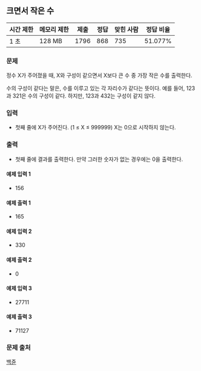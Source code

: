 ## 크면서 작은 수
 
|시간 제한|	메모리 제한|	제출|	정답|	맞힌 사람|	정답 비율|
|---|---|---|---|---|---|
|1 초|	128 MB|	1796|	868|	735|	51.077%|

### 문제
정수 X가 주어졌을 때, X와 구성이 같으면서 X보다 큰 수 중 가장 작은 수를 출력한다.

수의 구성이 같다는 말은, 수를 이루고 있는 각 자리수가 같다는 뜻이다. 예를 들어, 123과 321은 수의 구성이 같다. 하지만, 123과 432는 구성이 같지 않다.

### 입력
- 첫째 줄에 X가 주어진다. (1 ≤ X ≤ 999999) X는 0으로 시작하지 않는다.

### 출력
- 첫째 줄에 결과를 출력한다. 만약 그러한 숫자가 없는 경우에는 0을 출력한다.

#### 예제 입력 1 
- 156
#### 예제 출력 1 
- 165
#### 예제 입력 2 
- 330
#### 예제 출력 2 
- 0
#### 예제 입력 3 
- 27711
#### 예제 출력 3 
- 71127

### 문제 출처
[백쥰](https://www.acmicpc.net/problem/2992)